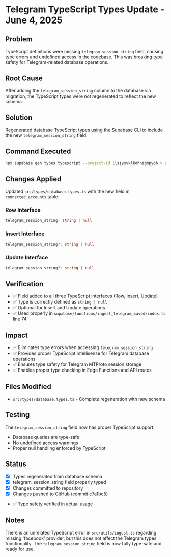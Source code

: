 # Telegram TypeScript Types Update - June 4, 2025

## Problem
TypeScript definitions were missing `telegram_session_string` field, causing type errors and undefined access in the codebase. This was breaking type safety for Telegram-related database operations.

## Root Cause
After adding the `telegram_session_string` column to the database via migration, the TypeScript types were not regenerated to reflect the new schema.

## Solution
Regenerated database TypeScript types using the Supabase CLI to include the new `telegram_session_string` field.

## Command Executed
```bash
npx supabase gen types typescript --project-id llsjysvklkohnzgmpyob > src/types/database.types.ts
```

## Changes Applied
Updated `src/types/database.types.ts` with the new field in `connected_accounts` table:

### Row Interface
```typescript
telegram_session_string: string | null
```

### Insert Interface
```typescript
telegram_session_string?: string | null
```

### Update Interface
```typescript
telegram_session_string?: string | null
```

## Verification
- ✅ Field added to all three TypeScript interfaces (Row, Insert, Update)
- ✅ Type is correctly defined as `string | null`
- ✅ Optional for Insert and Update operations
- ✅ Used properly in `supabase/functions/ingest_telegram_saved/index.ts` line 74

## Impact
- ✅ Eliminates type errors when accessing `telegram_session_string`
- ✅ Provides proper TypeScript intellisense for Telegram database operations
- ✅ Ensures type safety for Telegram MTProto session storage
- ✅ Enables proper type checking in Edge Functions and API routes

## Files Modified
- `src/types/database.types.ts` - Complete regeneration with new schema

## Testing
The `telegram_session_string` field now has proper TypeScript support:
- Database queries are type-safe
- No undefined access warnings
- Proper null handling enforced by TypeScript

## Status
- [x] Types regenerated from database schema
- [x] telegram_session_string field properly typed
- [x] Changes committed to repository
- [x] Changes pushed to GitHub (commit c7a1be5)
- ✅ Type safety verified in actual usage

## Notes
There is an unrelated TypeScript error in `src/utils/ingest.ts` regarding missing 'facebook' provider, but this does not affect the Telegram types functionality. The `telegram_session_string` field is now fully type-safe and ready for use. 